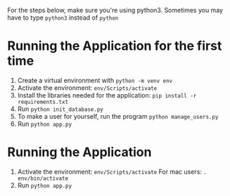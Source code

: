 For the steps below, make sure you're using python3. Sometimes you may have to type `python3` instead of `python`

# Running the Application for the first time

1. Create a virtual environment with `python -m venv env`
2. Activate the environment: `env/Scripts/activate`
3. Install the libraries needed for the application: `pip install -r requirements.txt`
4. Run `python init_database.py`
5. To make a user for yourself, run the program `python manage_users.py`
6. Run `python app.py`

# Running the Application

1. Activate the environment: `env/Scripts/activate`
   For mac users: `. env/bin/activate`
2. Run `python app.py`
